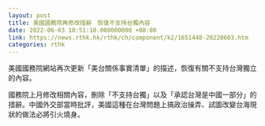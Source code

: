 ```yaml
---
layout: post
title: 美國國務院再修改措辭　恢復不支持台獨內容
date: 2022-06-03 10:51:10.000000000 +08:00
link: https://news.rthk.hk/rthk/ch/component/k2/1651448-20220603.htm
categories: rthk
---
```


美國國務院網站再次更新「美台關係事實清單」的描述，恢復有關不支持台灣獨立的內容。

國務院上月修改相關內容，刪除「不支持台獨」以及「承認台灣是中國一部分」的措辭。中國外交部當時批評，美國這種在台灣問題上搞政治操弄、試圖改變台海現狀的做法必將引火燒身。
